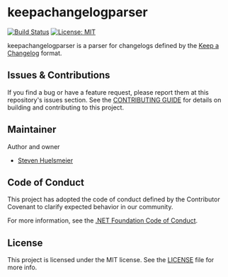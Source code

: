 # keepachangelogparser

[![Build Status](https://dev.azure.com/nakrul0789/KeepAChangelogParser/_apis/build/status/shuelsmeier.keepachangelogparser?branchName=main)](https://dev.azure.com/nakrul0789/KeepAChangelogParser/_build/latest?definitionId=1&branchName=main) [![License: MIT](https://img.shields.io/badge/License-MIT-yellow.svg)](https://github.com/shuelsmeier/keepachangelogparser/blob/master/LICENSE)   

keepachangelogparser is a parser for changelogs defined by the [Keep a Changelog](https://keepachangelog.com/en/1.0.0/) format.

## Issues & Contributions

If you find a bug or have a feature request, please report them at this repository's issues section. See the [CONTRIBUTING GUIDE](CONTRIBUTING.md) for details on building and contributing to this project.

## Maintainer

Author and owner    
* [Steven Huelsmeier](https://github.com/shuelsmeier)  

## Code of Conduct

This project has adopted the code of conduct defined by the Contributor Covenant to clarify expected behavior in our community.

For more information, see the [.NET Foundation Code of Conduct](https://dotnetfoundation.org/code-of-conduct).

## License

This project is licensed under the MIT license. See the [LICENSE](LICENSE) file for more info. 
